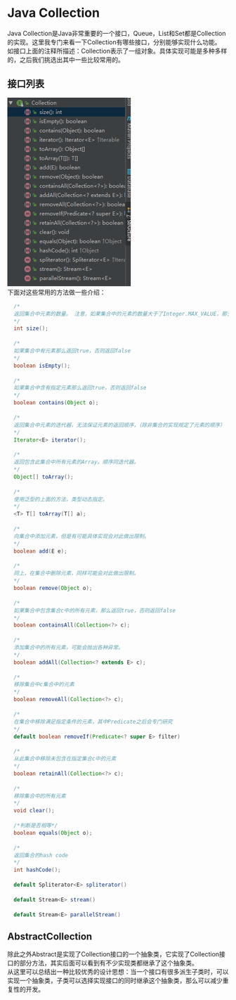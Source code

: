 # Java Collection
Java Collection是Java非常重要的一个接口，Queue，List和Set都是Collection的实现。这里我专门来看一下Collection有哪些接口，分别能够实现什么功能。  
如接口上面的注释所描述：Collection表示了一组对象。具体实现可能是多种多样的，之后我们挑选出其中一些比较常用的。
## 接口列表
![](assets/003/20190128-ddc9ca2c.png)  
下面对这些常用的方法做一些介绍：
```java
  /*
  返回集合中元素的数量。 注意，如果集合中的元素的数量大于了Integer.MAX_VALUE，那么返回Integer.MAX_VALUE
  */
  int size();

  /*
  如果集合中有元素那么返回true，否则返回false
  */
  boolean isEmpty();

  /*
  如果集合中含有指定元素那么返回true，否则返回false
  */
  boolean contains(Object o);

  /*
  返回集合中元素的迭代器，无法保证元素的返回顺序，（除非集合的实现规定了元素的顺序）
  */
  Iterator<E> iterator();

  /*
  返回包含此集合中所有元素的Array。顺序同迭代器。
  */
  Object[] toArray();

  /*
  使用泛型的上面的方法，类型动态指定。
  */
  <T> T[] toArray(T[] a);

  /*
  向集合中添加元素，但是有可能具体实现会对此做出限制。
  */
  boolean add(E e);

  /*
  同上，在集合中删除元素，同样可能会对此做出限制。
  */
  boolean remove(Object o);

  /*
  如果集合中包含集合c中的所有元素，那么返回true，否则返回false
  */
  boolean containsAll(Collection<?> c);

  /*
  添加集合中的所有元素，可能会抛出各种异常。
  */
  boolean addAll(Collection<? extends E> c);

  /*
  移除集合中c集合中的元素
  */
  boolean removeAll(Collection<?> c);

  /*
  在集合中移除满足指定条件的元素，其中Predicate之后会专门研究
  */
  default boolean removeIf(Predicate<? super E> filter)

  /*
  从此集合中移除未包含在指定集合c中的元素
  */
  boolean retainAll(Collection<?> c);

  /*
  移除集合中的所有元素
  */
  void clear();

  /*判断是否相等*/
  boolean equals(Object o);

  /*
  返回集合的hash code
  */
  int hashCode();

  default Spliterator<E> spliterator()

  default Stream<E> stream()

  default Stream<E> parallelStream()
```
## AbstractCollection

除此之外Abstract是实现了Collection接口的一个抽象类，它实现了Collection接口的部分方法，其实后面可以看到有不少实现类都继承了这个抽象类。  
从这里可以总结出一种比较优秀的设计思想：当一个接口有很多派生子类时，可以实现一个抽象类，子类可以选择实现接口的同时继承这个抽象类，那么可以减少重复性的开发。
